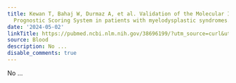 ```yaml
---
title: Kewan T, Bahaj W, Durmaz A, et al. Validation of the Molecular International
  Prognostic Scoring System in patients with myelodysplastic syndromes. Blood. 2023;141(14):1768-1772
date: '2024-05-02'
linkTitle: https://pubmed.ncbi.nlm.nih.gov/38696199/?utm_source=curl&utm_medium=rss&utm_campaign=journals&utm_content=7603509&fc=None&ff=20240503181553&v=2.18.0.post9+e462414
source: Blood
description: No ...
disable_comments: true
---
```

No ...